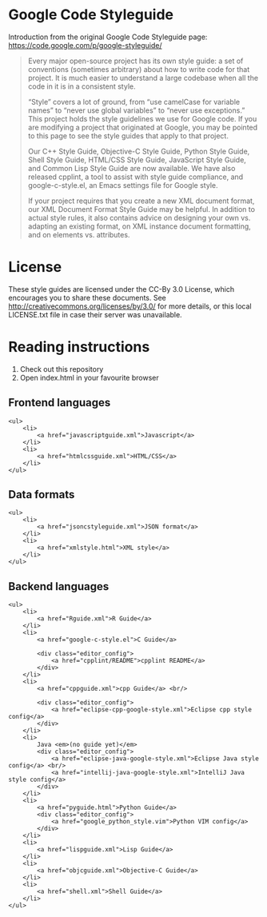 # Google Code Styleguide

Introduction from the original Google Code Styleguide page: https://code.google.com/p/google-styleguide/

> Every major open-source project has its own style guide: a set of conventions (sometimes arbitrary) about how to write code for that project.
> It is much easier to understand a large codebase when all the code in it is in a consistent style.
>
> “Style” covers a lot of ground, from “use camelCase for variable names” to “never use global variables” to “never use exceptions.”
> This project holds the style guidelines we use for Google code.
> If you are modifying a project that originated at Google, you may be pointed to this page to see the style guides that apply to that project.
>
> Our C++ Style Guide, Objective-C Style Guide, Python Style Guide, Shell Style Guide, HTML/CSS Style Guide, JavaScript Style Guide,
> and Common Lisp Style Guide are now available. We have also released cpplint, a tool to assist with style guide compliance,
> and google-c-style.el, an Emacs settings file for Google style.
>
> If your project requires that you create a new XML document format, our XML Document Format Style Guide may be helpful.
> In addition to actual style rules, it also contains advice on designing your own vs. adapting an existing format, on XML instance document formatting, and on elements vs. attributes.

# License

These style guides are licensed under the CC-By 3.0 License, which encourages you to share these documents.
See http://creativecommons.org/licenses/by/3.0/ for more details, or this local LICENSE.txt file in case their server was unavailable.

# Reading instructions

1. Check out this repository
2. Open index.html in your favourite browser

<section>
	<h2>
		Frontend languages
	</h2>

	<ul>
		<li>
			<a href="javascriptguide.xml">Javascript</a>
		</li>
		<li>
			<a href="htmlcssguide.xml">HTML/CSS</a>
		</li>
	</ul>
</section>

<section>
	<h2>
		Data formats
	</h2>

	<ul>
		<li>
			<a href="jsoncstyleguide.xml">JSON format</a>
		</li>
		<li>
			<a href="xmlstyle.html">XML style</a>
		</li>
	</ul>
</section>

<section>
	<h2>
		Backend languages
	</h2>

	<ul>
		<li>
			<a href="Rguide.xml">R Guide</a>
		</li>
		<li>
			<a href="google-c-style.el">C Guide</a>

			<div class="editor_config">
				<a href="cpplint/README">cpplint README</a>
			</div>
		</li>
		<li>
			<a href="cppguide.xml">cpp Guide</a> <br/>

			<div class="editor_config">
				<a href="eclipse-cpp-google-style.xml">Eclipse cpp style config</a>
			</div>
		</li>
		<li>
			Java <em>(no guide yet)</em>
			<div class="editor_config">
				<a href="eclipse-java-google-style.xml">Eclipse Java style config</a> <br/>
				<a href="intellij-java-google-style.xml">IntelliJ Java style config</a>
			</div>
		</li>
		<li>
			<a href="pyguide.html">Python Guide</a>
			<div class="editor_config">
				<a href="google_python_style.vim">Python VIM config</a>
			</div>
		</li>
		<li>
			<a href="lispguide.xml">Lisp Guide</a>
		</li>
		<li>
			<a href="objcguide.xml">Objective-C Guide</a>
		</li>
		<li>
			<a href="shell.xml">Shell Guide</a>
		</li>
	</ul>
</section>